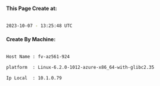 
   
#### This Page Create at:

```bash

2023-10-07 - 13:25:48 UTC

```

#### Create By Machine:

```bash

Host Name : fv-az561-924

platform  : Linux-6.2.0-1012-azure-x86_64-with-glibc2.35

Ip Local  : 10.1.0.79

```

